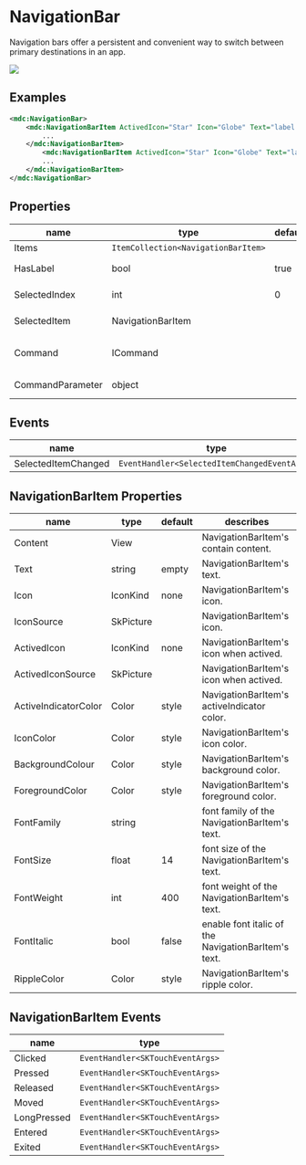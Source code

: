 # NavigationBar

Navigation bars offer a persistent and convenient way to switch between primary destinations in an app.

![](/assets/navigation-bars.png)


## Examples

```xml
<mdc:NavigationBar>
    <mdc:NavigationBarItem ActivedIcon="Star" Icon="Globe" Text="label 1">
		...
	</mdc:NavigationBarItem>
        <mdc:NavigationBarItem ActivedIcon="Star" Icon="Globe" Text="label 2">
		...
	</mdc:NavigationBarItem>
</mdc:NavigationBar>
```





## Properties

| name             | type                                | default | describes                                               |
| ---------------- | ----------------------------------- | ------- | ------------------------------------------------------- |
| Items            | `ItemCollection<NavigationBarItem>` |         | navigationBar's Items.                                  |
| HasLabel         | bool                                | true    | has label of the navigationBar's Item.                  |
| SelectedIndex    | int                                 | 0       | navigationBar's selected index.                         |
| SelectedItem     | NavigationBarItem                   |         | navigationBar's selected item.                          |
| Command          | ICommand                            |         | executed when the navigationBar is SelectedItemChanged. |
| CommandParameter | object                              |         | Command's parameter.                                    |



## Events

| name                | type                                         |
| ------------------- | -------------------------------------------- |
| SelectedItemChanged | `EventHandler<SelectedItemChangedEventArgs>` |





## NavigationBarItem Properties

| name                 | type      | default | describes                                           |
| -------------------- | --------- | ------- | --------------------------------------------------- |
| Content              | View      |         | NavigationBarItem's contain content.                |
| Text                 | string    | empty   | NavigationBarItem's text.                           |
| Icon                 | IconKind  | none    | NavigationBarItem's icon.                           |
| IconSource           | SkPicture |         | NavigationBarItem's icon.                           |
| ActivedIcon          | IconKind  | none    | NavigationBarItem's icon when actived.              |
| ActivedIconSource    | SkPicture |         | NavigationBarItem's icon when actived.              |
| ActiveIndicatorColor | Color     | style   | NavigationBarItem's activeIndicator color.          |
| IconColor            | Color     | style   | NavigationBarItem's icon color.                     |
| BackgroundColour     | Color     | style   | NavigationBarItem's background color.               |
| ForegroundColor      | Color     | style   | NavigationBarItem's foreground color.               |
| FontFamily           | string    |         | font family of the NavigationBarItem's text.        |
| FontSize             | float     | 14      | font size of the NavigationBarItem's text.          |
| FontWeight           | int       | 400     | font weight of the NavigationBarItem's text.        |
| FontItalic           | bool      | false   | enable font italic of the NavigationBarItem's text. |
| RippleColor          | Color     | style   | NavigationBarItem's ripple color.                   |



## NavigationBarItem Events

| name        | type                             |
| ----------- | -------------------------------- |
| Clicked     | `EventHandler<SKTouchEventArgs>` |
| Pressed     | `EventHandler<SKTouchEventArgs>` |
| Released    | `EventHandler<SKTouchEventArgs>` |
| Moved       | `EventHandler<SKTouchEventArgs>` |
| LongPressed | `EventHandler<SKTouchEventArgs>` |
| Entered     | `EventHandler<SKTouchEventArgs>` |
| Exited      | `EventHandler<SKTouchEventArgs>` |
